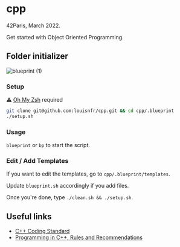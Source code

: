 # cpp

42Paris, March 2022.

Get started with Object Oriented Programming.

## Folder initializer

![blueprint (1)](https://user-images.githubusercontent.com/57815912/158041795-75f8f44b-9e6c-4c6d-b9ce-f1c696a8ce75.gif)

### Setup

⚠️ [Oh My Zsh](https://ohmyz.sh/) required

```zsh
git clone git@github.com:louisnfr/cpp.git && cd cpp/.blueprint
./setup.sh
```

### Usage

`blueprint` or `bp` to start the script.

### Edit / Add Templates

If you want to edit the templates, go to `cpp/.blueprint/templates`.

Update `blueprint.sh` accordingly if you add files.

Once you're done, type `./clean.sh && ./setup.sh`.

## Useful links 

- [C++ Coding Standard](https://users.ece.cmu.edu/~eno/coding/CppCodingStandard.html)
- [Programming in C++, Rules and Recommendations](https://www.doc.ic.ac.uk/lab/cplus/c%2B%2B.rules/)
